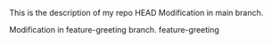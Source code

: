 This is the description of my repo
HEAD
Modification in main branch.

Modification in feature-greeting branch.
feature-greeting

